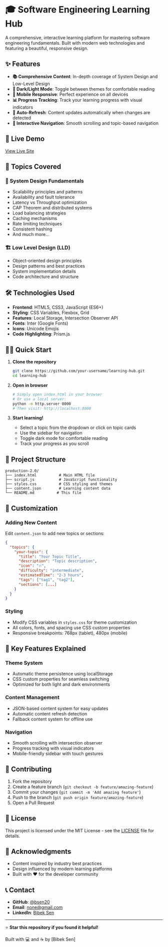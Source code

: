 # 🎓 Software Engineering Learning Hub

A comprehensive, interactive learning platform for mastering software engineering fundamentals. Built with modern web technologies and featuring a beautiful, responsive design.

## ✨ Features

- **📚 Comprehensive Content**: In-depth coverage of System Design and Low-Level Design
- **🌙 Dark/Light Mode**: Toggle between themes for comfortable reading
- **📱 Mobile Responsive**: Perfect experience on all devices
- **📊 Progress Tracking**: Track your learning progress with visual indicators
- **🔄 Auto-Refresh**: Content updates automatically when changes are detected
- **🎯 Interactive Navigation**: Smooth scrolling and topic-based navigation

## 🚀 Live Demo

[View Live Site](https://your-username.github.io/your-repo-name)

## 📖 Topics Covered

### 🧠 System Design Fundamentals
- Scalability principles and patterns
- Availability and fault tolerance
- Latency vs Throughput optimization
- CAP Theorem and distributed systems
- Load balancing strategies
- Caching mechanisms
- Rate limiting techniques
- Consistent hashing
- And much more...

### 🏗️ Low Level Design (LLD)
- Object-oriented design principles
- Design patterns and best practices
- System implementation details
- Code architecture and structure

## 🛠️ Technologies Used

- **Frontend**: HTML5, CSS3, JavaScript (ES6+)
- **Styling**: CSS Variables, Flexbox, Grid
- **Features**: Local Storage, Intersection Observer API
- **Fonts**: Inter (Google Fonts)
- **Icons**: Unicode Emojis
- **Code Highlighting**: Prism.js

## 🏃‍♂️ Quick Start

1. **Clone the repository**
   ```bash
   git clone https://github.com/your-username/learning-hub.git
   cd learning-hub
   ```

2. **Open in browser**
   ```bash
   # Simply open index.html in your browser
   # Or use a local server:
   python -m http.server 8000
   # Then visit: http://localhost:8000
   ```

3. **Start learning!**
   - Select a topic from the dropdown or click on topic cards
   - Use the sidebar for navigation
   - Toggle dark mode for comfortable reading
   - Track your progress as you scroll

## 📁 Project Structure

```
production-2.0/
├── index.html          # Main HTML file
├── script.js           # JavaScript functionality
├── styles.css          # CSS styling and themes
├── content.json        # Learning content data
└── README.md          # This file
```

## 🎨 Customization

### Adding New Content
Edit `content.json` to add new topics or sections:

```json
{
  "topics": {
    "your-topic": {
      "title": "Your Topic Title",
      "description": "Topic description",
      "icon": "🔥",
      "difficulty": "intermediate",
      "estimatedTime": "2-3 hours",
      "tags": ["tag1", "tag2"],
      "sections": [...]
    }
  }
}
```

### Styling
- Modify CSS variables in `styles.css` for theme customization
- All colors, fonts, and spacing use CSS custom properties
- Responsive breakpoints: 768px (tablet), 480px (mobile)

## 🌟 Key Features Explained

### Theme System
- Automatic theme persistence using localStorage
- CSS custom properties for seamless switching
- Optimized for both light and dark environments

### Content Management
- JSON-based content system for easy updates
- Automatic content refresh detection
- Fallback content system for offline use

### Navigation
- Smooth scrolling with intersection observer
- Progress tracking with visual indicators
- Mobile-friendly sidebar with touch gestures

## 🤝 Contributing

1. Fork the repository
2. Create a feature branch (`git checkout -b feature/amazing-feature`)
3. Commit your changes (`git commit -m 'Add amazing feature'`)
4. Push to the branch (`git push origin feature/amazing-feature`)
5. Open a Pull Request

## 📄 License

This project is licensed under the MIT License - see the [LICENSE](LICENSE) file for details.

## 🙏 Acknowledgments

- Content inspired by industry best practices
- Design influenced by modern learning platforms
- Built with ❤️ for the developer community

## 📞 Contact

- **GitHub**: [@bsen20](https://github.com/bsen20)
- **Email**: none@gmail.com
- **LinkedIn**: [Bibek Sen](https://linkedin.com/in/bsen20)

---

⭐ **Star this repository if you found it helpful!**

Built with 💻 and ☕ by [Bibek Sen]